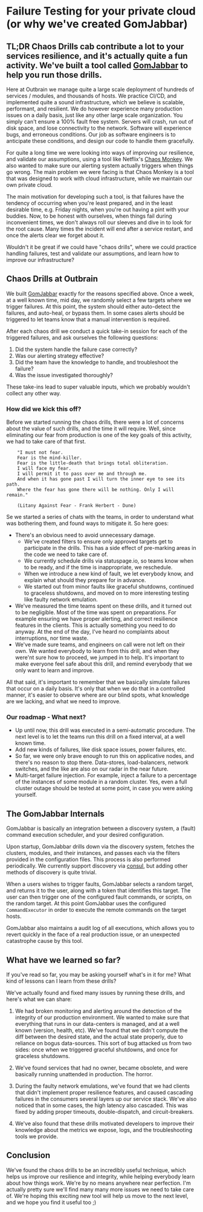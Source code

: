 # Failure Testing for your private cloud (or why we've created GomJabbar)

**TL;DR** Chaos Drills cab contribute a lot to your services resilience, and it's actually quite a fun activity.
 We've built a tool called [GomJabbar](https://github.com/outbrain/GomJabbar) to help you run those drills.
---
 
Here at Outbrain we manage quite a large scale deployment of hundreds of services / modules, 
and thousands of hosts. We practice CI/CD, and implemented quite a sound infrastructure, 
which we believe is scalable, performant, and resilient. 
We do however experience many production issues on a daily basis, just like any other large scale organization.
You simply can't ensure a 100% fault free system. Servers will crash, run out of disk space, 
and lose connectivity to the network. Software will experience bugs, and erroneous conditions. 
Our job as software engineers is to anticipate these conditions, and design our code to handle them gracefully.

For quite a long time we were looking into ways of improving our resilience, and validate our assumptions, using a tool like Netflix's [Chaos Monkey](https://github.com/Netflix/chaosmonkey).
We also wanted to make sure our alerting system actually triggers when things go wrong.
The main problem we were facing is that Chaos Monkey is a tool that was designed to work with cloud infrastructure, 
while we maintain our own private cloud.

The main motivation for developing such a tool, is that failures have the tendency of occurring when you're least prepared, 
and in the least desirable time, e.g. Friday nights, when you're out having a pint with your buddies. 
Now, to be honest with ourselves, when things fail during inconvenient times, 
we don't always roll our sleeves and dive in to look for the root cause. 
Many times the incident will end after a service restart, and once the alerts clear we forget about it.

Wouldn't it be great if we could have "chaos drills", where we could practice handling failures, 
test and validate our assumptions, and learn how to improve our infrastructure?

## Chaos Drills at Outbrain

We built [GomJabbar](https://github.com/outbrain/GomJabbar) exactly for the reasons specified above. 
Once a week, at a well known time, mid day, we randomly select a few targets where we trigger failures.
At this point, the system should either auto-detect the failures, and auto-heal, or bypass them.
In some cases alerts should be triggered to let teams know that a manual intervention is required.

After each chaos drill we conduct a quick take-in session for each of the triggered failures, 
and ask ourselves the following questions:
1. Did the system handle the failure case correctly? 
1. Was our alerting strategy effective?
1. Did the team have the knowledge to handle, and troubleshoot the failure?
1. Was the issue investigated thoroughly?
 
These take-ins lead to super valuable inputs, which we probably wouldn't collect any other way.

### How did we kick this off?

Before we started running the chaos drills, there were a lot of concerns about the value of such drills, 
and the time it will require. Well, since eliminating our fear from production is one of the key goals of this activity, 
we had to take care of that first. 

```text
    "I must not fear. 
    Fear is the mind-killer. 
    Fear is the little-death that brings total obliteration. 
    I will face my fear. 
    I will permit it to pass over me and through me. 
    And when it has gone past I will turn the inner eye to see its path. 
    Where the fear has gone there will be nothing. Only I will remain." 
    
    (Litany Against Fear - Frank Herbert - Dune)
```

Se we started a series of chats with the teams, in order to understand what was bothering them, and found ways to mitigate it. 
So here goes:

* There's an obvious need to avoid unnecessary damage.
  * We've created filters to ensure only approved targets get to participate in the drills. 
  This has a side effect of pre-marking areas in the code we need to take care of.
   * We currently schedule drills via statuspage.io, so teams know when to be ready, and if the time is inappropriate, 
   we reschedule.
   * When we introduce a new kind of fault, we let everybody know, and explain what should they prepare for in advance.
   * We started out from minor faults like graceful shutdowns, continued to graceless shutdowns, 
   and moved on to more interesting testing like faulty network emulation.
* We've measured the time teams spent on these drills, and it turned out to be negligible.
   Most of the time was spent on preparations. For example ensuring we have proper alerting, 
   and correct resilience features in the clients.
   This is actually something you need to do anyway. At the end of the day, I've heard no complaints about interruptions, nor time waste.
* We've made sure teams, and engineers on call were not left on their own. We wanted everybody to learn 
from this drill, and when they were'nt sure how to proceed, we jumped in to help. It's important
to make everyone feel safe about this drill, and remind everybody that we only want to learn and improve.

   
All that said, it's important to remember that we basically simulate failures that occur on a daily basis.
It's only that when we do that in a controlled manner, it's easier to observe where are our blind spots, what knowledge are we lacking,
and what we need to improve.
 
### Our roadmap - What next?

* Up until now, this drill was executed in a semi-automatic procedure. The next level is to let the teams run this drill 
on a fixed interval, at a well known time. 
* Add new kinds of failures, like disk space issues, power failures, etc.
* So far, we were only brave enough to run this on applicative nodes, and there's no reason to stop there. 
Data-stores, load-balancers, network switches, and the like are also on our radar in the near future.
* Multi-target failure injection. 
For example, inject a failure to a percentage of the instances of some module in a random cluster. 
Yes, even a full cluster outage should be tested at some point, in case you were asking yourself. 

## The GomJabbar Internals

GomJabbar is basically an integration between a discovery system, a (fault) command execution scheduler, 
and your desired configuration. 

Upon startup, GomJabbar drills down via the discovery system, fetches the clusters, modules, and their instances, 
and passes each via the filters provided in the configuration files. This process is also performed periodically.
We currently support discovery via [consul](https://www.consul.io/), 
but adding other methods of discovery is quite trivial.

When a users wishes to trigger faults, GomJabbar selects a random target, and returns it to the user, 
along with a token that identifies this target.
The user can then trigger one of the configured fault commands, or scripts, on the random target.
At this point GomJabbar uses the configured `CommandExecutor` in order to execute the remote commands on the target hosts.

GomJabbar also maintains a audit log of all executions, which allows you to revert quickly in the face of a real production issue,
or an unexpected catastrophe cause by this tool.

## What have we learned so far?

If you've read so far, you may be asking yourself what's in it for me? What kind of lessons can I learn from these drills?

We've actually found and fixed many issues by running these drills, and here's what we can share:

1. We had broken monitoring and alerting around the detection of the integrity of our production environment.
We wanted to make sure that everything that runs in our data-centers is managed, and at a well known (version, health, etc).
We've found that we didn't compute the diff between the desired state, and the actual state properly, 
due to reliance on bogus data-sources. This sort of bug attacked us from two sides: 
once when we triggered graceful shutdowns, and once for graceless shutdowns.

1. We've found services that had no owner, became obsolete, and were basically running unattended in production. The horror.

1. During the faulty network emulations, we've found that we had clients that didn't implement proper resilience features,
and caused cascading failures in the consumers several layers up our service stack. 
We've also noticed that in some cases, the high latency also cascaded. 
This was fixed by adding proper timeouts, double-dispatch, and circuit-breakers.
    
1. We've also found that these drills motivated developers to improve their knowledge about the metrics we expose, 
logs, and the troubleshooting tools we provide. 

## Conclusion

We've found the chaos drills to be an incredibly useful technique, which helps us improve our resilience and integrity, 
while helping everybody learn about how things work.
We're by no means anywhere near perfection. 
I'm actually pretty sure we'll find many many more issues we need to take care of.
We're hoping this exciting new tool will help us move to the next level, and we hope you find it useful too ;) 